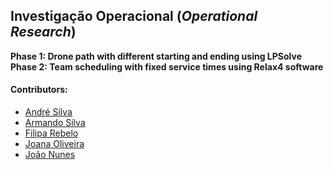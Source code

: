 ## Investigação Operacional (*Operational Research*)
 **Phase 1: Drone path with different starting and ending using LPSolve**  
 **Phase 2: Team scheduling with fixed service times using Relax4 software**

#### Contributors:
 - [André Silva](https://github.com/AndreFGSilva)
 - [Armando Silva](https://github.com/ArmandoBSilva99)
 - [Filipa Rebelo](https://github.com/Filipagit)
 - [Joana Oliveira](https://github.com/joanaaVO)
 - [João Nunes](https://github.com/StOnEOP)
